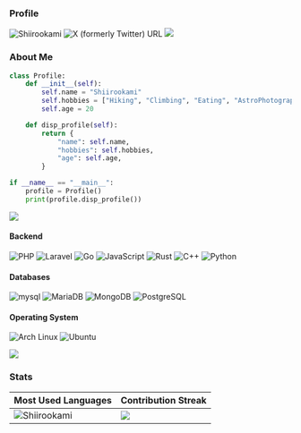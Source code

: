 ### Profile
<p>
    <img
        src="https://komarev.com/ghpvc/?username=Shiirookami&label=Visitor&color=0e75b6&style=flat"
        alt="Shiirookami"/>
    <img
        alt="X (formerly Twitter) URL"
        src="https://img.shields.io/twitter/url?url=https%3A%2F%2Ftwitter.com%2Frzy_rmd1">
    <a href="https://github.com/Shiirookami"><img src="https://img.shields.io/github/followers/Shiirookami?label=followers&style=social"/></a>
</p>

### About Me

```Python
class Profile:
    def __init__(self):
        self.name = "Shiirookami"
        self.hobbies = ["Hiking", "Climbing", "Eating", "AstroPhotography"]
        self.age = 20

    def disp_profile(self):
        return {
            "name": self.name,
            "hobbies": self.hobbies,
            "age": self.age,
        }

if __name__ == "__main__":
    profile = Profile()
    print(profile.disp_profile())

```

<img src="https://user-images.githubusercontent.com/73097560/115834477-dbab4500-a447-11eb-908a-139a6edaec5c.gif">

#### Backend

![PHP](https://img.shields.io/badge/Php-3178C6?style=for-the-badge&logo=php&logoColor=white)
![Laravel](https://img.shields.io/badge/Laravel-A81D33?style=for-the-badge&logo=Laravel&logoColor=white)
![Go](https://img.shields.io/badge/Go-00ADD8?style=for-the-badge&logo=Go&logoColor=white)
![JavaScript](https://img.shields.io/badge/JavaScript-F7DF1E?style=for-the-badge&logo=javascript&logoColor=black)
![Rust](https://img.shields.io/badge/Rust-000000?style=for-the-badge&logo=rust&logoColor=white)
![C++](https://img.shields.io/badge/C++-E0234E?style=for-the-badge&logo=C++&logoColor=white)
![Python](https://img.shields.io/badge/Python-2D3748?style=for-the-badge&logo=Python&logoColor=white)


#### Databases

![mysql](https://img.shields.io/badge/Mysql-3948C6?style=for-the-badge&logo=Mysql&logoColor=white)
![MariaDB](https://img.shields.io/badge/MariaDB-003545?style=for-the-badge&logo=MariaDB&logoColor=white)
![MongoDB](https://img.shields.io/badge/MongoDB-87A230?style=for-the-badge&logo=MongoDB&logoColor=white)
![PostgreSQL](https://img.shields.io/badge/PostgreSQL-4169E1?style=for-the-badge&logo=PostgreSQL&logoColor=white)


#### Operating System

![Arch Linux](https://img.shields.io/badge/Arch%20Linux-1793D1?style=for-the-badge&logo=ArchLinux&logoColor=white)
![Ubuntu](https://img.shields.io/badge/Ubuntu-E95420?style=for-the-badge&logo=Ubuntu&logoColor=white)

<img src="https://user-images.githubusercontent.com/73097560/115834477-dbab4500-a447-11eb-908a-139a6edaec5c.gif">
    
### Stats
| Most Used Languages | Contribution Streak |
| --- | --- |
| <img src="https://github-readme-stats.vercel.app/api/top-langs?username=Shiirookami&show_icons=true&locale=en&bg_color=0d1117&text_color=ffffff&layout=compact&hide=css,scss,less,html,hack" alt="Shiirookami" bg_color="#808080"/> | <img src="https://github-readme-streak-stats.herokuapp.com/?user=Shiirookami&layout=compact&count_private=true&theme=github-dark-blue" /> |
